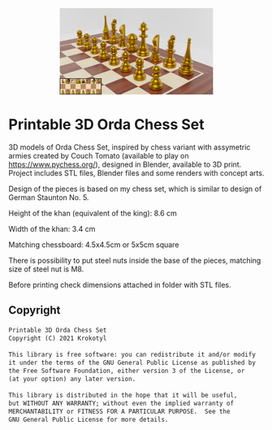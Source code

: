 <p align="center"><img width=60% src="Tournament Orda Set (Beta)/Concept arts/1. Set.png">
  
# Printable 3D Orda Chess Set
  
3D models of Orda Chess Set, inspired by chess variant with assymetric armies created by Couch Tomato (available to play on https://www.pychess.org/), designed in Blender, available to 3D print.
Project includes STL files, Blender files and some renders with concept arts.

Design of the pieces is based on my chess set, which is similar to design of German Staunton No. 5.

Height of the khan (equivalent of the king): 8.6 cm

Width of the khan: 3.4 cm

Matching chessboard: 4.5x4.5cm or 5x5cm square

There is possibility to put steel nuts inside the base of the pieces, matching size of steel nut is M8.
  
Before printing check dimensions attached in folder with STL files.

## Copyright
  
    Printable 3D Orda Chess Set
    Copyright (C) 2021 Krokotyl

    This library is free software: you can redistribute it and/or modify
    it under the terms of the GNU General Public License as published by
    the Free Software Foundation, either version 3 of the License, or
    (at your option) any later version.

    This library is distributed in the hope that it will be useful,
    but WITHOUT ANY WARRANTY; without even the implied warranty of
    MERCHANTABILITY or FITNESS FOR A PARTICULAR PURPOSE.  See the
    GNU General Public License for more details.
